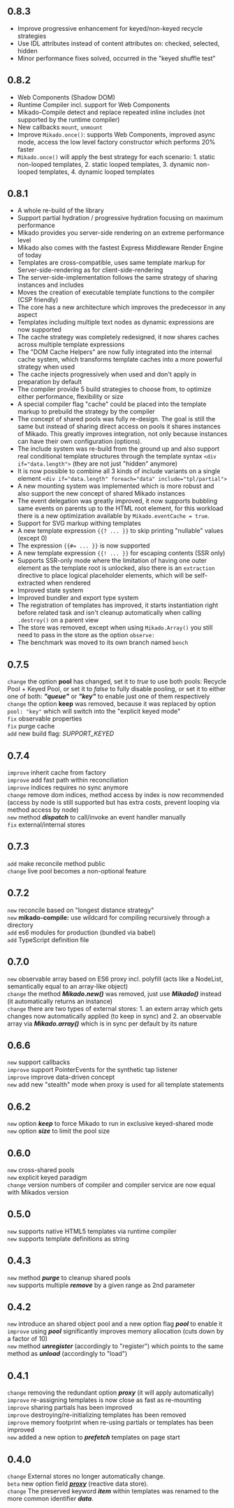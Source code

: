 ## 0.8.3

- Improve progressive enhancement for keyed/non-keyed recycle strategies
- Use IDL attributes instead of content attributes on: checked, selected, hidden
- Minor performance fixes solved, occurred in the "keyed shuffle test"

## 0.8.2

- Web Components (Shadow DOM)
- Runtime Compiler incl. support for Web Components
- Mikado-Compile detect and replace repeated inline includes (not supported by the runtime compiler)
- New callbacks `mount`, `unmount`
- Improve `Mikado.once()`: supports Web Components, improved async mode, access the low level factory constructor which performs 20% faster
- `Mikado.once()` will apply the best strategy for each scenario: 1. static non-looped templates, 2. static looped templates, 3. dynamic non-looped templates, 4. dynamic looped templates

## 0.8.1

- A whole re-build of the library
- Support partial hydration / progressive hydration focusing on maximum performance
- Mikado provides you server-side rendering on an extreme performance level
- Mikado also comes with the fastest Express Middleware Render Engine of today
- Templates are cross-compatible, uses same template markup for Server-side-rendering as for client-side-rendering
- The server-side-implementation follows the same strategy of sharing instances and includes
- Moves the creation of executable template functions to the compiler (CSP friendly)
- The core has a new architecture which improves the predecessor in any aspect
- Templates including multiple text nodes as dynamic expressions are now supported
- The cache strategy was completely redesigned, it now shares caches across multiple template expressions
- The "DOM Cache Helpers" are now fully integrated into the internal cache system, which transforms template caches into a more powerful strategy when used
- The cache injects progressively when used and don't apply in preparation by default
- The compiler provide 5 build strategies to choose from, to optimize either performance, flexibility or size
- A special compiler flag "cache" could be placed into the template markup to prebuild the strategy by the compiler
- The concept of shared pools was fully re-design. The goal is still the same but instead of sharing direct access on pools it shares instances of Mikado. This greatly improves integration, not only because instances can have their own configuration (options).
- The include system was re-build from the ground up and also support real conditional template structures through the template syntax `<div if="data.length">` (they are not just "hidden" anymore)
- It is now possible to combine all 3 kinds of include variants on a single element `<div if="data.length" foreach="data" include="tpl/partial">`
- A new mounting system was implemented which is more robust and also support the new concept of shared Mikado instances
- The event delegation was greatly improved, it now supports bubbling same events on parents up to the HTML root element, for this workload there is a new optimization available by `Mikado.eventCache = true`.
- Support for SVG markup withing templates
- A new template expression `{{? ... }}` to skip printing "nullable" values (except 0)
- The expression `{{#= ... }}` is now supported
- A new template expression `{{! ... }}` for escaping contents (SSR only)
- Supports SSR-only mode where the limitation of having one outer element as the template root is unlocked, also there is an `extraction` directive to place logical placeholder elements, which will be self-extracted when rendered
- Improved state system
- Improved bundler and export type system
- The registration of templates has improved, it starts instantiation right before related task and isn't cleanup automatically when calling `.destroy()` on a parent view
- The store was removed, except when using `Mikado.Array()` you still need to pass in the store as the option `observe:`
- The benchmark was moved to its own branch named `bench`

## 0.7.5
`change` the option __pool__ has changed, set it to _true_ to use both pools: Recycle Pool + Keyed Pool, or set it to _false_ to fully disable pooling, or set it to either one of both: ___"queue"___ or ___"key"___ to enable just one of them respectively<br>
`change` the option __keep__ was removed, because it was replaced by option `pool: "key"` which will switch into the "explicit keyed mode"<br>
`fix` observable properties<br>
`fix` purge cache<br>
`add` new build flag: _SUPPORT_KEYED_<br>

## 0.7.4
`improve` inherit cache from factory<br>
`improve` add fast path within reconciliation<br>
`improve` indices requires no sync anymore<br>
`change` remove dom indices, method access by index is now recommended (access by node is still supported but has extra costs, prevent looping via method access by node)<br>
`new` method ___dispatch___ to call/invoke an event handler manually<br>
`fix` external/internal stores<br>

## 0.7.3
`add` make reconcile method public<br>
`change` live pool becomes a non-optional feature<br>

## 0.7.2
`new` reconcile based on "longest distance strategy"<br>
`new` __mikado-compile:__ use wildcard for compiling recursively through a directory<br>
`add` es6 modules for production (bundled via babel)<br>
`add` TypeScript definition file

## 0.7.0
`new` observable array based on ES6 proxy incl. polyfill (acts like a NodeList, semantically equal to an array-like object)<br>
`change` the method ___Mikado.new()___ was removed, just use ___Mikado()___ instead (it automatically returns an instance)<br>
`change` there are two types of external stores: 1. an extern array which gets changes now automatically applied (to keep in sync) and 2. an observable array via ___Mikado.array()___ which is in sync per default by its nature

## 0.6.6
`new` support callbacks<br>
`improve` support PointerEvents for the synthetic tap listener<br>
`improve` improve data-driven concept<br>
`new` add new "stealth" mode when proxy is used for all template statements<br>

## 0.6.2
`new` option ___keep___ to force Mikado to run in exclusive keyed-shared mode<br>
`new` option ___size___ to limit the pool size<br>

## 0.6.0
`new` cross-shared pools<br>
`new` explicit keyed paradigm<br>
`change` version numbers of compiler and compiler service are now equal with Mikados version<br>

## 0.5.0
`new` supports native HTML5 templates via runtime compiler<br>
`new` supports template definitions as string<br>

## 0.4.3
`new` method ___purge___ to cleanup shared pools<br>
`new` supports multiple ___remove___ by a given range as 2nd parameter<br>

## 0.4.2
`new` introduce an shared object pool and a new option flag ___pool___ to enable it<br>
`improve` using ___pool___ significantly improves memory allocation (cuts down by a factor of 10)<br>
`new` method ___unregister___ (accordingly to "register") which points to the same method as ___unload___ (accordingly to "load")<br>

## 0.4.1
`change` removing the redundant option ___proxy___ (it will apply automatically)<br>
`improve` re-assigning templates is now close as fast as re-mounting<br>
`improve` sharing partials has been improved<br>
`improve` destroying/re-initializing templates has been removed<br>
`improve` memory footprint when re-using partials or templates has been improved<br>
`new` added a new option to ___prefetch___ templates on page start

## 0.4.0
`change` External stores no longer automatically change.<br>
`beta` new option field ___<a href="#proxy">proxy</a>___ (reactive data store).<br>
`change` The preserved keyword ___item___ within templates was renamed to the more common identifier ___data___.<br>
